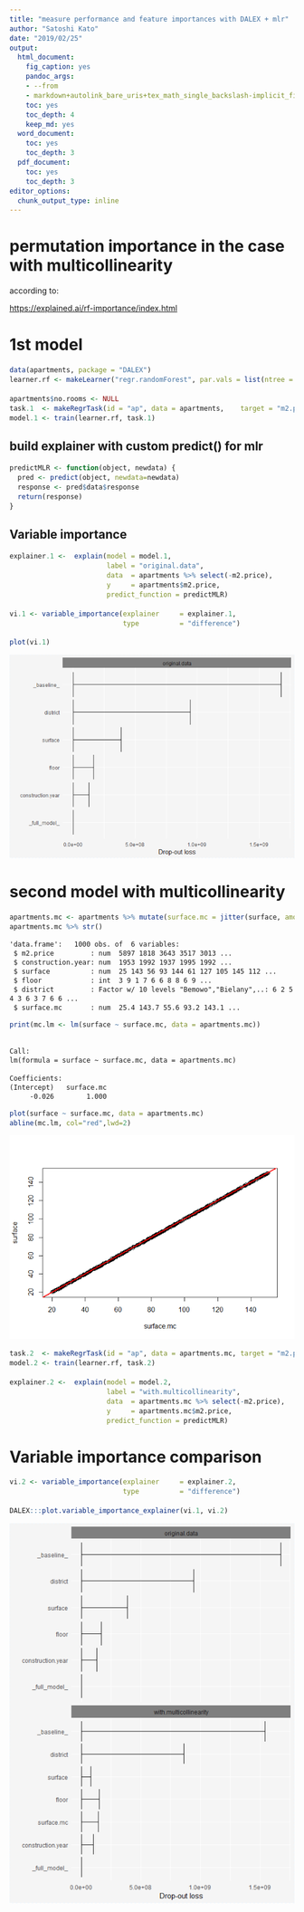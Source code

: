 ```yaml
---
title: "measure performance and feature importances with DALEX + mlr"
author: "Satoshi Kato"
date: "2019/02/25"
output:
  html_document:
    fig_caption: yes
    pandoc_args:
    - --from
    - markdown+autolink_bare_uris+tex_math_single_backslash-implicit_figures
    toc: yes
    toc_depth: 4
    keep_md: yes
  word_document:
    toc: yes
    toc_depth: 3
  pdf_document:
    toc: yes
    toc_depth: 3
editor_options: 
  chunk_output_type: inline
---
```





# permutation importance in the case with multicollinearity

according to:

https://explained.ai/rf-importance/index.html

# 1st model 


```r
data(apartments, package = "DALEX")
learner.rf <- makeLearner("regr.randomForest", par.vals = list(ntree = 1000, mtry = 3))

apartments$no.rooms <- NULL
task.1  <- makeRegrTask(id = "ap", data = apartments,    target = "m2.price")
model.1 <- train(learner.rf, task.1)
```

## build explainer with custom predict() for mlr

```r
predictMLR <- function(object, newdata) {
  pred <- predict(object, newdata=newdata)
  response <- pred$data$response
  return(response)
}
```

## Variable importance


```r
explainer.1 <-  explain(model = model.1, 
                        label = "original.data",
                        data  = apartments %>% select(-m2.price), 
                        y     = apartments$m2.price,
                        predict_function = predictMLR)

vi.1 <- variable_importance(explainer     = explainer.1,
                            type          = "difference")

plot(vi.1)
```

![](011_permutation_importance_with_correlated_feature_files/figure-html/unnamed-chunk-3-1.png)<!-- -->




# second model with multicollinearity


```r
apartments.mc <- apartments %>% mutate(surface.mc = jitter(surface, amount = 1))
apartments.mc %>% str()
```

```
'data.frame':	1000 obs. of  6 variables:
 $ m2.price         : num  5897 1818 3643 3517 3013 ...
 $ construction.year: num  1953 1992 1937 1995 1992 ...
 $ surface          : num  25 143 56 93 144 61 127 105 145 112 ...
 $ floor            : int  3 9 1 7 6 6 8 8 6 9 ...
 $ district         : Factor w/ 10 levels "Bemowo","Bielany",..: 6 2 5 4 3 6 3 7 6 6 ...
 $ surface.mc       : num  25.4 143.7 55.6 93.2 143.1 ...
```

```r
print(mc.lm <- lm(surface ~ surface.mc, data = apartments.mc))
```

```

Call:
lm(formula = surface ~ surface.mc, data = apartments.mc)

Coefficients:
(Intercept)   surface.mc  
     -0.026        1.000  
```

```r
plot(surface ~ surface.mc, data = apartments.mc)
abline(mc.lm, col="red",lwd=2)
```

![](011_permutation_importance_with_correlated_feature_files/figure-html/unnamed-chunk-4-1.png)<!-- -->



```r
task.2  <- makeRegrTask(id = "ap", data = apartments.mc, target = "m2.price")
model.2 <- train(learner.rf, task.2)

explainer.2 <-  explain(model = model.2, 
                        label = "with.multicollinearity",
                        data  = apartments.mc %>% select(-m2.price), 
                        y     = apartments.mc$m2.price,
                        predict_function = predictMLR)
```



# Variable importance comparison



```r
vi.2 <- variable_importance(explainer     = explainer.2,
                            type          = "difference")

DALEX:::plot.variable_importance_explainer(vi.1, vi.2)
```

![](011_permutation_importance_with_correlated_feature_files/figure-html/unnamed-chunk-6-1.png)<!-- -->

